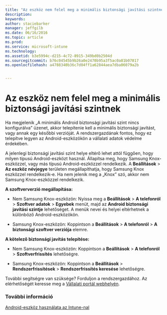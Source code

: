 ```yaml
---
title: "Az eszköz nem felel meg a minimális biztonsági javítási szintnek | Microsoft Intune"
description: 
keywords: 
author: staciebarker
manager: jeffgilb
ms.date: 06/16/2016
ms.topic: article
ms.prod: 
ms.service: microsoft-intune
ms.technology: 
ms.assetid: b3e5994c-d215-4c72-8915-349bd0b2504d
ms.sourcegitcommit: b76c04545b9b26a0e2470b95a3f5ac0a81b07817
ms.openlocfilehash: a4788340b36c7d04ff1a62844aea7dba06079a2b


---
```


# Az eszköz nem felel meg a minimális biztonsági javítási szintnek

Ha megjelenik „A minimális Android biztonsági javítási szint nincs konfigurálva” üzenet, akkor telepítenie kell a minimális biztonsági javítást, vagy annak egy későbbi verzióját. A rendszergazdának fontos, hogy ez telepítve legyen az Android-eszközökön a vállalati adatok védelme érdekében.

A jelenlegi biztonsági javítási szint helye eltérő lehet attól függően, hogy milyen típusú Android-eszközt használ. Állapítsa meg, hogy Samsung Knox-eszközzel, vagy más típusú Android-eszközzel rendelkezik. A **Beállítások** > **Az eszköz névjegye** területen megállapíthatja, hogy Samsung Knox eszközzel rendelkezik-e. Ha nem jelenik meg a „Knox” szó, akkor nem Samsung Knox-eszközzel rendelkezik.

**A szoftververzió megállapítása:**

- Nem Samsung Knox-eszközön: Nyissa meg a **Beállítások** > **A telefonról** > **Szoftver adatok** > **Egyebek** menüt, majd az **Android biztonsági javítási szintje** lehetőséget. A menük nevei és helyei eltérhetnek a különböző Android-eszközökön.

- Samsung Knox-eszközön: Koppintson a **Beállítások** > **A telefonról** > **A biztonsági szoftver verziója** elemre.

**A kötelező biztonsági javítás telepítése:**

- Nem Samsung Knox-eszközön: Koppintson a **Beállítások** > **A telefonról** > **Szoftverfrissítés** lehetőségre. 

- Samsung Knox-eszközön: Koppintson a **Beállítások** > **Rendszerfrissítések** > **Rendszerfrissítés keresése** lehetőségre.

További segítségre van szüksége? Forduljon a rendszergazdához. Az elérhetőségét keresse meg a [Vállalati portál webhelyén](http://portal.manage.microsoft.com).

### További információ
[Android-eszköz használata az Intune-nal](using-your-android-device-with-intune.md)



<!--HONumber=Jun16_HO3-->


